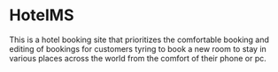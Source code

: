 # HotelMS
This is a hotel booking site that prioritizes the comfortable booking and editing of bookings for customers tyring to book a new room to stay in various places across the world from the comfort of their phone or pc.
